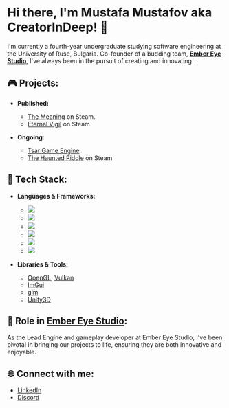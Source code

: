 # Hi there, I'm Mustafa Mustafov aka CreatorInDeep! 👋

I'm currently a fourth-year undergraduate studying software engineering at the University of Ruse, Bulgaria. Co-founder of a budding team, [**Ember Eye Studio**](https://embereyestudio.com/), I've always been in the pursuit of creating and innovating. 

## 🎮 Projects:

- **Published:**
  - [The Meaning](https://store.steampowered.com/app/2000480) on Steam.
  - [Eternal Vigil](https://store.steampowered.com/app/2543750) on Steam

- **Ongoing:**
  - [Tsar Game Engine](https://www.tsarengine.com)
  - [The Haunted Riddle](https://store.steampowered.com/app/3684850) on Steam

## 🔧 Tech Stack:

- **Languages & Frameworks:** 
  - ![](https://img.shields.io/badge/-C/C++-blue)
  - ![](https://img.shields.io/badge/-CSharp-blue)
  - ![](https://img.shields.io/badge/-Unity3D-black?logo=unity)
  - ![](https://img.shields.io/badge/-Assembly_x86-yellow)
  - ![](https://img.shields.io/badge/-HTML/CSS/JS-green)
  - ![](https://img.shields.io/badge/-nodeJS-green?logo=node.js)

- **Libraries & Tools:**
  - [OpenGL](https://www.opengl.org), [Vulkan](https://www.vulkan.org)
  - [ImGui](https://github.com/ocornut/imgui)
  - [glm](https://github.com/g-truc/glm)
  - [Unity3D](https://unity.com)

## 🌟 Role in [Ember Eye Studio](https://embereyestudio.com/):
As the Lead Engine and gameplay developer at Ember Eye Studio, I've been pivotal in bringing our projects to life, ensuring they are both innovative and enjoyable.

## 🌐 Connect with me:

- [LinkedIn](https://www.linkedin.com/in/creatorindeep)
- [Discord](discordapp.com/users/263372978836865025)


